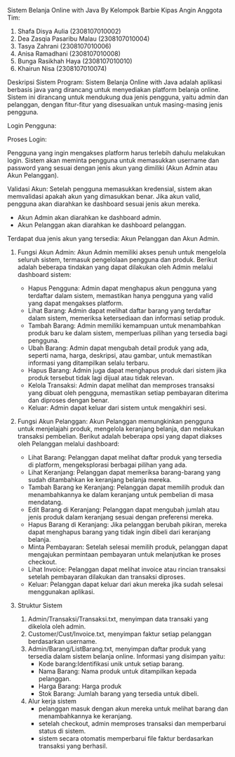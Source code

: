 Sistem Belanja Online with Java By Kelompok Barbie Kipas Angin
Anggota Tim:
1. Shafa Disya Aulia (2308107010002)
2. Dea Zasqia Pasaribu Malau (2308107010004)
4. Tasya Zahrani (2308107010006)
5. Anisa Ramadhani (2308107010008)
6. Bunga Rasikhah Haya (2308107010010)
7. Khairun Nisa (2308107010074)

Deskripsi Sistem Program:
Sistem Belanja Online with Java adalah aplikasi berbasis java yang dirancang untuk menyediakan platform belanja online. Sistem ini dirancang untuk mendukung dua jenis pengguna, yaitu admin dan pelanggan, dengan fitur-fitur yang disesuaikan untuk masing-masing jenis pengguna. 

Login Pengguna:

Proses Login: 

Pengguna yang ingin mengakses platform harus terlebih dahulu melakukan login. Sistem akan meminta pengguna untuk memasukkan username dan password yang sesuai dengan jenis akun yang dimiliki (Akun Admin atau Akun Pelanggan).

Validasi Akun: Setelah pengguna memasukkan kredensial, sistem akan memvalidasi apakah akun yang dimasukkan benar. Jika akun valid, pengguna akan diarahkan ke dashboard sesuai jenis akun mereka.
- Akun Admin akan diarahkan ke dashboard admin.
- Akun Pelanggan akan diarahkan ke dashboard pelanggan.

Terdapat dua jenis akun yang tersedia: Akun Pelanggan dan Akun Admin.
1) Fungsi Akun Admin:
   Akun Admin memiliki akses penuh untuk mengelola seluruh sistem, termasuk pengelolaan pengguna dan produk. Berikut adalah beberapa tindakan yang dapat dilakukan oleh Admin melalui dashboard sistem:
   - Hapus Pengguna: Admin dapat menghapus akun pengguna yang terdaftar dalam sistem, memastikan hanya pengguna yang valid yang dapat mengakses platform.
   - Lihat Barang: Admin dapat melihat daftar barang yang terdaftar dalam sistem, memeriksa ketersediaan dan informasi setiap produk.
   - Tambah Barang: Admin memiliki kemampuan untuk menambahkan produk baru ke dalam sistem, memperluas pilihan yang tersedia bagi pengguna.
   - Ubah Barang: Admin dapat mengubah detail produk yang ada, seperti nama, harga, deskripsi, atau gambar, untuk memastikan informasi yang ditampilkan selalu terbaru.
   - Hapus Barang: Admin juga dapat menghapus produk dari sistem jika produk tersebut tidak lagi dijual atau tidak relevan.
   - Kelola Transaksi: Admin dapat melihat dan memproses transaksi yang dibuat oleh pengguna, memastikan setiap pembayaran diterima dan diproses dengan benar.
   - Keluar: Admin dapat keluar dari sistem untuk mengakhiri sesi.

2) Fungsi Akun Pelanggan:
   Akun Pelanggan memungkinkan pengguna untuk menjelajahi produk, mengelola keranjang belanja, dan melakukan transaksi pembelian. Berikut adalah beberapa opsi yang dapat diakses oleh Pelanggan melalui dashboard:
   - Lihat Barang: Pelanggan dapat melihat daftar produk yang tersedia di platform, mengeksplorasi berbagai pilihan yang ada.
   - Lihat Keranjang: Pelanggan dapat memeriksa barang-barang yang sudah ditambahkan ke keranjang belanja mereka.
   - Tambah Barang ke Keranjang: Pelanggan dapat memilih produk dan menambahkannya ke dalam keranjang untuk pembelian di masa mendatang.
   - Edit Barang di Keranjang: Pelanggan dapat mengubah jumlah atau jenis produk dalam keranjang sesuai dengan preferensi mereka.
   - Hapus Barang di Keranjang: Jika pelanggan berubah pikiran, mereka dapat menghapus barang yang tidak ingin dibeli dari keranjang belanja.
   - Minta Pembayaran: Setelah selesai memilih produk, pelanggan dapat mengajukan permintaan pembayaran untuk melanjutkan ke proses checkout.
   - Lihat Invoice: Pelanggan dapat melihat invoice atau rincian transaksi setelah pembayaran dilakukan dan transaksi diproses.
   - Keluar: Pelanggan dapat keluar dari akun mereka jika sudah selesai menggunakan aplikasi.
  
3) Struktur Sistem
   1. Admin/Transaksi/Transaksi.txt, menyimpan data transaki yang dikelola oleh admin.
   2. Customer/Cust<username>/Invoice.txt, menyimpan faktur setiap pelanggan berdasarkan username.
   3. Admin/Barang/ListBarang.txt, menyimpan daftar produk yang tersedia dalam sistem belanja online.
      Informasi yang disimpan yaitu:
      - Kode barang:Identifikasi unik untuk setiap barang.
      - Nama Barang: Nama produk untuk ditampilkan kepada pelanggan.
      - Harga Barang: Harga produk
      - Stok Barang: Jumlah barang yang tersedia untuk dibeli.
   5. Alur kerja sistem
      - pelanggan masuk dengan akun mereka untuk melihat barang dan menambahkannya ke keranjang.
      - setelah checkout, admin memproses transaksi dan memperbarui status di sistem.
      - sistem secara otomatis memperbarui file faktur berdasarkan transaksi yang berhasil.

